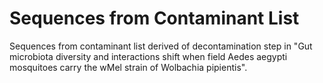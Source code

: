 # Sequences from Contaminant List
Sequences from contaminant list derived of decontamination step in "Gut microbiota diversity and interactions shift when field Aedes aegypti mosquitoes carry the wMel strain of Wolbachia pipientis".
